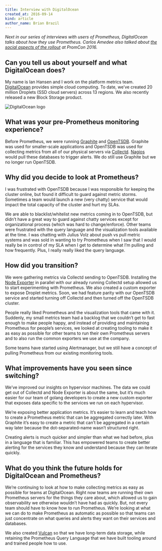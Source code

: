 ```yaml
---
title: Interview with DigitalOcean
created_at: 2016-09-14
kind: article
author_name: Brian Brazil
---
```


*Next in our series of interviews with users of Prometheus, DigitalOcean talks
about how they use Prometheus. Carlos Amedee also talked about [the social
aspects of the rollout](https://www.youtube.com/watch?v=ieo3lGBHcy8) at PromCon
2016.*

## Can you tell us about yourself and what DigitalOcean does?

My name is Ian Hansen and I work on the platform metrics team.
[DigitalOcean](https://www.digitalocean.com/) provides simple cloud computing.
To date, we’ve created 20 million Droplets (SSD cloud servers) across 13
regions. We also recently released a new Block Storage product.

![DigitalOcean logo](/assets/blog/2016-09-14/DO_Logo_Horizontal_Blue-3db19536.png)

## What was your pre-Prometheus monitoring experience?

Before Prometheus, we were running [Graphite](https://graphiteapp.org/) and
[OpenTSDB](http://opentsdb.net/). Graphite was used for smaller-scale
applications and OpenTSDB was used for collecting metrics from all of our
physical servers via [Collectd](https://collectd.org/).
[Nagios](https://www.nagios.org/) would pull these databases to trigger alerts.
We do still use Graphite but we no longer run OpenTSDB.

## Why did you decide to look at Prometheus?

I was frustrated with OpenTSDB because I was responsible for keeping the
cluster online, but found it difficult to guard against metric storms.
Sometimes a team would launch a new (very chatty) service that would impact the
total capacity of the cluster and hurt my SLAs. 

We are able to blacklist/whitelist new metrics coming in to OpenTSDB, but
didn’t have a great way to guard against chatty services except for
organizational process (which was hard to change/enforce). Other teams were
frustrated with the query language and the visualization tools available at the
time. I was chatting with Julius Volz about push vs pull metric systems and was
sold in wanting to try Prometheus when I saw that I would really be in control
of my SLA when I get to determine what I’m pulling and how frequently. Plus, I
really really liked the query language.

## How did you transition?

We were gathering metrics via Collectd sending to OpenTSDB. Installing the
[Node Exporter](https://github.com/prometheus/node_exporter) in parallel with
our already running Collectd setup allowed us to start experimenting with
Prometheus. We also created a custom exporter to expose Droplet metrics. Soon,
we had feature parity with our OpenTSDB service and started turning off
Collectd and then turned off the OpenTSDB cluster.

People really liked Prometheus and the visualization tools that came with it.
Suddenly, my small metrics team had a backlog that we couldn’t get to fast
enough to make people happy, and instead of providing and maintaining
Prometheus for people’s services, we looked at creating tooling to make it as
easy as possible for other teams to run their own Prometheus servers and to
also run the common exporters we use at the company.

Some teams have started using Alertmanager, but we still have a concept of
pulling Prometheus from our existing monitoring tools.

## What improvements have you seen since switching?

We’ve improved our insights on hypervisor machines. The data we could get out
of Collectd and Node Exporter is about the same, but it’s much easier for our
team of golang developers to create a new custom exporter that exposes data
specific to the services we run on each hypervisor.

We’re exposing better application metrics. It’s easier to learn and teach how
to create a Prometheus metric that can be aggregated correctly later. With
Graphite it’s easy to create a metric that can’t be aggregated in a certain way
later because the dot-separated-name wasn’t structured right.

Creating alerts is much quicker and simpler than what we had before, plus in a
language that is familiar. This has empowered teams to create better alerting
for the services they know and understand because they can iterate quickly.

## What do you think the future holds for DigitalOcean and Prometheus?

We’re continuing to look at how to make collecting metrics as easy as possible
for teams at DigitalOcean. Right now teams are running their own Prometheus
servers for the things they care about, which allowed us to gain observability
we otherwise wouldn’t have had as quickly. But, not every team should have to
know how to run Prometheus. We’re looking at what we can do to make Prometheus
as automatic as possible so that teams can just concentrate on what queries and
alerts they want on their services and databases.

We also created [Vulcan](https://github.com/digitalocean/vulcan) so that we
have long-term data storage, while retaining the Prometheus Query Language that
we have built tooling around and trained people how to use.
